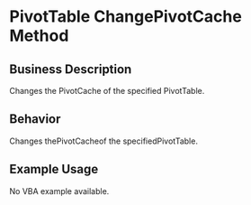 # PivotTable ChangePivotCache Method

## Business Description
Changes the PivotCache of the specified PivotTable.

## Behavior
Changes thePivotCacheof the specifiedPivotTable.

## Example Usage
No VBA example available.